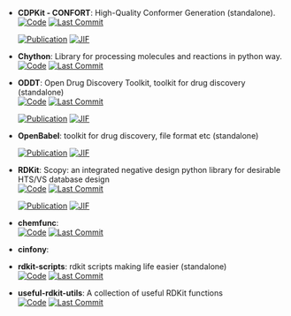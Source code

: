 



- **CDPKit - CONFORT**: High-Quality Conformer Generation (standalone).  
    [![Code](https://img.shields.io/github/stars/molinfo-vienna/CDPKit?style=for-the-badge&logo=github)](https://github.com/molinfo-vienna/CDPKit) 
    [![Last Commit](https://img.shields.io/github/last-commit/molinfo-vienna/CDPKit?style=for-the-badge&logo=github)](https://github.com/molinfo-vienna/CDPKit) 

    [![Publication](https://img.shields.io/badge/Publication-Citations:9-blue?style=for-the-badge&logo=bookstack)](https://doi.org/10.1021/acs.jcim.3c00563) 
    [![JIF](https://img.shields.io/badge/Impact_Factor-5.60-purple?style=for-the-badge&logo=academia)](https://doi.org/10.1021/acs.jcim.3c00563)



- **Chython**: Library for processing molecules and reactions in python way.  
    [![Code](https://img.shields.io/github/stars/chython/chython?style=for-the-badge&logo=github)](https://github.com/chython/chython) 
    [![Last Commit](https://img.shields.io/github/last-commit/chython/chython?style=for-the-badge&logo=github)](https://github.com/chython/chython) 




- **ODDT**: Open Drug Discovery Toolkit, toolkit for drug discovery (standalone)  
    [![Code](https://img.shields.io/github/stars/oddt/oddt?style=for-the-badge&logo=github)](https://github.com/oddt/oddt) 
    [![Last Commit](https://img.shields.io/github/last-commit/oddt/oddt?style=for-the-badge&logo=github)](https://github.com/oddt/oddt) 

    [![Publication](https://img.shields.io/badge/Publication-Citations:163-blue?style=for-the-badge&logo=bookstack)](https://doi.org/10.1186/s13321-015-0078-2) 
    [![JIF](https://img.shields.io/badge/Impact_Factor-7.10-purple?style=for-the-badge&logo=academia)](https://doi.org/10.1186/s13321-015-0078-2)



- **OpenBabel**: toolkit for drug discovery, file format etc (standalone)  

    [![Publication](https://img.shields.io/badge/Publication-Citations:6629-blue?style=for-the-badge&logo=bookstack)](https://doi.org/10.1186/1758-2946-3-33) 
    [![JIF](https://img.shields.io/badge/Impact_Factor-7.10-purple?style=for-the-badge&logo=academia)](https://doi.org/10.1186/1758-2946-3-33)



- **RDKit**: Scopy: an integrated negative design python library for desirable HTS/VS database design  
    [![Code](https://img.shields.io/github/stars/rdkit/rdkit?style=for-the-badge&logo=github)](https://github.com/rdkit/rdkit) 
    [![Last Commit](https://img.shields.io/github/last-commit/rdkit/rdkit?style=for-the-badge&logo=github)](https://github.com/rdkit/rdkit) 

    [![Publication](https://img.shields.io/badge/Publication-Citations:27-blue?style=for-the-badge&logo=bookstack)](https://doi.org/10.1093/bib/bbaa194) 
    [![JIF](https://img.shields.io/badge/Impact_Factor-6.80-purple?style=for-the-badge&logo=academia)](https://doi.org/10.1093/bib/bbaa194)



- **chemfunc**:   
    [![Code](https://img.shields.io/github/stars/swansonk14/chemfunc?style=for-the-badge&logo=github)](https://github.com/swansonk14/chemfunc) 
    [![Last Commit](https://img.shields.io/github/last-commit/swansonk14/chemfunc?style=for-the-badge&logo=github)](https://github.com/swansonk14/chemfunc) 




- **cinfony**:   




- **rdkit-scripts**: rdkit scripts making life easier (standalone)  
    [![Code](https://img.shields.io/github/stars/DrrDom/rdkit-scripts?style=for-the-badge&logo=github)](https://github.com/DrrDom/rdkit-scripts) 
    [![Last Commit](https://img.shields.io/github/last-commit/DrrDom/rdkit-scripts?style=for-the-badge&logo=github)](https://github.com/DrrDom/rdkit-scripts) 




- **useful-rdkit-utils**: A collection of useful RDKit functions  
    [![Code](https://img.shields.io/github/stars/PatWalters/useful_rdkit_utils?style=for-the-badge&logo=github)](https://github.com/PatWalters/useful_rdkit_utils) 
    [![Last Commit](https://img.shields.io/github/last-commit/PatWalters/useful_rdkit_utils?style=for-the-badge&logo=github)](https://github.com/PatWalters/useful_rdkit_utils) 



